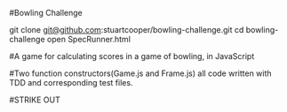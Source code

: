 #Bowling Challenge

 git clone git@github.com:stuartcooper/bowling-challenge.git
 cd bowling-challenge
 open SpecRunner.html

#A game for calculating scores in a game of bowling, in JavaScript

#Two function constructors(Game.js and Frame.js) all code written with TDD and corresponding test files.

#STRIKE OUT
